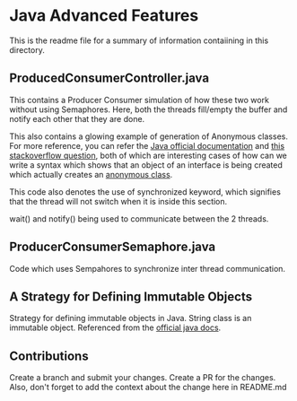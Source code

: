 # Java Advanced Features
This is the readme file for a summary of information contaiining in this directory.

## ProducedConsumerController.java

This contains a Producer Consumer simulation of how these two work without using 
Semaphores. Here, both the threads fill/empty the buffer and notify each other
that they are done.

This also contains a glowing example of generation of Anonymous classes. For more
reference, you can refer the [Java official documentation](https://docs.oracle.com/javase/tutorial/java/javaOO/anonymousclasses.html)
and [this stackoverflow question](https://stackoverflow.com/questions/16880494/how-can-we-create-object-of-interface-in-java), 
both of which are interesting cases of how can we write a syntax which shows that 
an object of an interface is being created which actually creates an [anonymous class](https://docs.oracle.com/javase/tutorial/java/javaOO/anonymousclasses.html).

This code also denotes the use of synchronized keyword, which signifies that the 
thread will not switch when it is inside this section.

wait() and notify() being used to communicate between the 2 threads.

## ProducerConsumerSemaphore.java

Code which uses Sempahores to synchronize inter thread communication. 

## A Strategy for Defining Immutable Objects

Strategy for defining immutable objects in Java. String class is an immutable object. 
Referenced from the [official java docs](https://docs.oracle.com/javase/tutorial/essential/concurrency/imstrat.html).

## Contributions

Create a branch and submit your changes.  Create a PR for the changes.
Also, don't forget to add the context about the change here in README.md